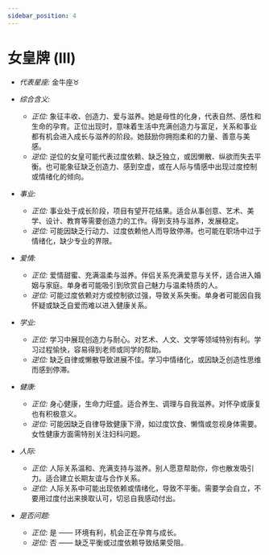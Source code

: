 ```yaml
---
sidebar_position: 4
---
```


# 女皇牌 (III)

- *代表星座:* 金牛座♉️
- *综合含义:* 
  - *正位:* 象征丰收、创造力、爱与滋养。她是母性的化身，代表自然、感性和生命的孕育。正位出现时，意味着生活中充满创造力与富足，关系和事业都有机会进入成长与滋养的阶段。她鼓励你拥抱柔和的力量、善意与美感。
  - *逆位:* 逆位的女皇可能代表过度依赖、缺乏独立，或因懒散、纵欲而失去平衡。也可能象征缺乏创造力、感到空虚，或在人际与情感中出现过度控制或情绪化的倾向。
- *事业:* 
  - *正位:* 事业处于成长阶段，项目有望开花结果。适合从事创意、艺术、美学、设计、教育等需要创造力的工作。得到支持与滋养，发展稳定。
  - *逆位:* 可能因缺乏行动力、过度依赖他人而导致停滞。也可能在职场中过于情绪化，缺少专业的界限。
- *爱情:* 
  - *正位:* 爱情甜蜜、充满温柔与滋养。伴侣关系充满爱意与关怀，适合进入婚姻与家庭。单身者可能吸引到欣赏自己魅力与温柔特质的人。
  - *逆位:* 可能过度依赖对方或控制欲过强，导致关系失衡。单身者可能因自我怀疑或缺乏自爱而难以进入健康关系。
- *学业:* 
  - *正位:* 学习中展现创造力与耐心。对艺术、人文、文学等领域特别有利。学习过程愉快，容易得到老师或同学的帮助。
  - *逆位:* 缺乏自律或懒散导致进展不佳。学习中情绪化，或因缺乏创造性思维而感到停滞。
- *健康:* 
  - *正位:* 身心健康，生命力旺盛。适合养生、调理与自我滋养。对怀孕或康复也有积极意义。
  - *逆位:* 可能因缺乏自律导致健康下滑，如过度饮食、懒惰或忽视身体需要。女性健康方面需特别关注妇科问题。
- *人际:* 
  - *正位:* 人际关系温和、充满支持与滋养。别人愿意帮助你，你也散发吸引力。适合建立长期友谊与合作关系。
  - *逆位:* 人际关系中可能出现依赖或情绪化，导致不平衡。需要学会自立，不要用过度付出来换取认可，切忌自我感动付出。

    
- *是否问题:* 
  - *正位:* 是 —— 环境有利，机会正在孕育与成长。
  - *逆位:* 否 —— 缺乏平衡或过度依赖导致结果受阻。
